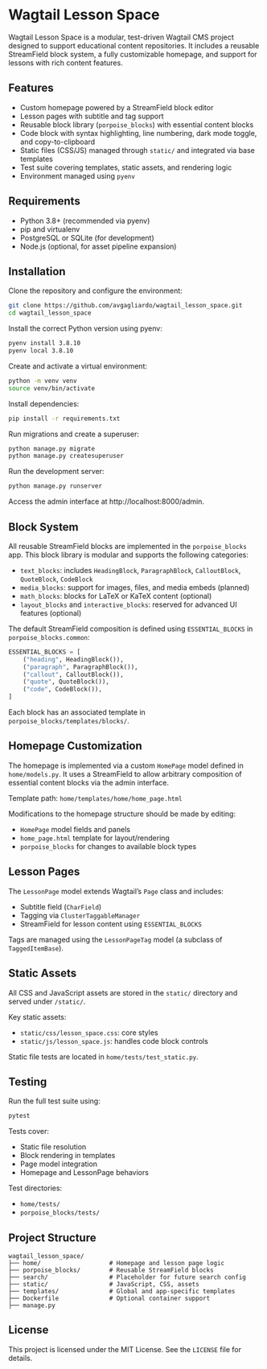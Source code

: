 
# Wagtail Lesson Space

Wagtail Lesson Space is a modular, test-driven Wagtail CMS project designed to support educational content repositories. It includes a reusable StreamField block system, a fully customizable homepage, and support for lessons with rich content features.

## Features

- Custom homepage powered by a StreamField block editor
- Lesson pages with subtitle and tag support
- Reusable block library (`porpoise_blocks`) with essential content blocks
- Code block with syntax highlighting, line numbering, dark mode toggle, and copy-to-clipboard
- Static files (CSS/JS) managed through `static/` and integrated via base templates
- Test suite covering templates, static assets, and rendering logic
- Environment managed using `pyenv`

## Requirements

- Python 3.8+ (recommended via pyenv)
- pip and virtualenv
- PostgreSQL or SQLite (for development)
- Node.js (optional, for asset pipeline expansion)

## Installation

Clone the repository and configure the environment:

```bash
git clone https://github.com/avgagliardo/wagtail_lesson_space.git
cd wagtail_lesson_space
```

Install the correct Python version using pyenv:

```bash
pyenv install 3.8.10
pyenv local 3.8.10
```

Create and activate a virtual environment:

```bash
python -m venv venv
source venv/bin/activate
```

Install dependencies:

```bash
pip install -r requirements.txt
```

Run migrations and create a superuser:

```bash
python manage.py migrate
python manage.py createsuperuser
```

Run the development server:

```bash
python manage.py runserver
```

Access the admin interface at http://localhost:8000/admin.

## Block System

All reusable StreamField blocks are implemented in the `porpoise_blocks` app. This block library is modular and supports the following categories:

- `text_blocks`: includes `HeadingBlock`, `ParagraphBlock`, `CalloutBlock`, `QuoteBlock`, `CodeBlock`
- `media_blocks`: support for images, files, and media embeds (planned)
- `math_blocks`: blocks for LaTeX or KaTeX content (optional)
- `layout_blocks` and `interactive_blocks`: reserved for advanced UI features (optional)

The default StreamField composition is defined using `ESSENTIAL_BLOCKS` in `porpoise_blocks.common`:

```python
ESSENTIAL_BLOCKS = [
    ("heading", HeadingBlock()),
    ("paragraph", ParagraphBlock()),
    ("callout", CalloutBlock()),
    ("quote", QuoteBlock()),
    ("code", CodeBlock()),
]
```

Each block has an associated template in `porpoise_blocks/templates/blocks/`.

## Homepage Customization

The homepage is implemented via a custom `HomePage` model defined in `home/models.py`. It uses a StreamField to allow arbitrary composition of essential content blocks via the admin interface.

Template path: `home/templates/home/home_page.html`

Modifications to the homepage structure should be made by editing:

- `HomePage` model fields and panels
- `home_page.html` template for layout/rendering
- `porpoise_blocks` for changes to available block types

## Lesson Pages

The `LessonPage` model extends Wagtail’s `Page` class and includes:

- Subtitle field (`CharField`)
- Tagging via `ClusterTaggableManager`
- StreamField for lesson content using `ESSENTIAL_BLOCKS`

Tags are managed using the `LessonPageTag` model (a subclass of `TaggedItemBase`).

## Static Assets

All CSS and JavaScript assets are stored in the `static/` directory and served under `/static/`.

Key static assets:

- `static/css/lesson_space.css`: core styles
- `static/js/lesson_space.js`: handles code block controls

Static file tests are located in `home/tests/test_static.py`.

## Testing

Run the full test suite using:

```bash
pytest
```

Tests cover:

- Static file resolution
- Block rendering in templates
- Page model integration
- Homepage and LessonPage behaviors

Test directories:

- `home/tests/`
- `porpoise_blocks/tests/`

## Project Structure

```
wagtail_lesson_space/
├── home/                   # Homepage and lesson page logic
├── porpoise_blocks/        # Reusable StreamField blocks
├── search/                 # Placeholder for future search config
├── static/                 # JavaScript, CSS, assets
├── templates/              # Global and app-specific templates
├── Dockerfile              # Optional container support
├── manage.py
```

## License

This project is licensed under the MIT License. See the `LICENSE` file for details.
